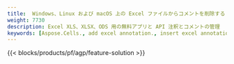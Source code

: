 ```yaml
---
title:  Windows、Linux および macOS 上の Excel ファイルからコメントを削除する
weight: 7730
description: Excel XLS、XLSX、ODS 用の無料アプリと API 注釈とコメントの管理
keywords: [Aspose.Cells., add excel annotation., insert excel annotation., access excel annotation., remove excel annotation., delete excel annotation., add annotation in excel., insert annotation in excel., access annotation in excel., remove annotation in excel., delete annotation in excel]
---
```

{{< blocks/products/pf/agp/feature-solution >}} 

